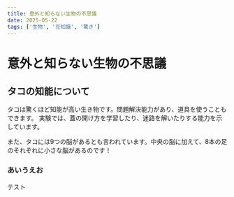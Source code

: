 ```yaml
---
title: 意外と知らない生物の不思議
date: 2025-05-22
tags: ['生物', '豆知識', '驚き']
---
```


# 意外と知らない生物の不思議

## タコの知能について

タコは驚くほど知能が高い生き物です。問題解決能力があり、道具を使うこともできます。
実験では、蓋の開け方を学習したり、迷路を解いたりする能力を示しています。

また、タコには9つの脳があるとも言われています。中央の脳に加えて、8本の足のそれぞれに小さな脳があるのです！

### あいうえお
テスト
